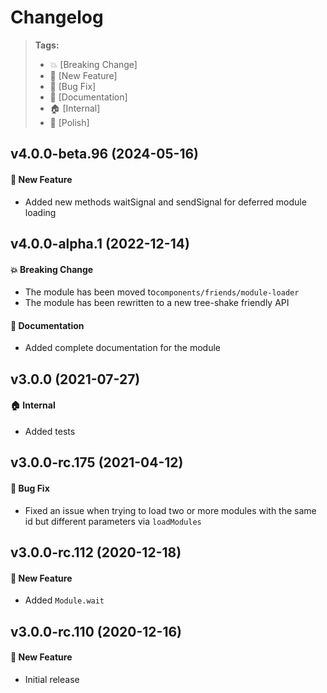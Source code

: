 Changelog
=========

> **Tags:**
> - :boom:       [Breaking Change]
> - :rocket:     [New Feature]
> - :bug:        [Bug Fix]
> - :memo:       [Documentation]
> - :house:      [Internal]
> - :nail_care:  [Polish]

## v4.0.0-beta.96 (2024-05-16)

#### :rocket: New Feature

* Added new methods waitSignal and sendSignal for deferred module loading

## v4.0.0-alpha.1 (2022-12-14)

#### :boom: Breaking Change

* The module has been moved to`components/friends/module-loader`
* The module has been rewritten to a new tree-shake friendly API

#### :memo: Documentation

* Added complete documentation for the module

## v3.0.0 (2021-07-27)

#### :house: Internal

* Added tests

## v3.0.0-rc.175 (2021-04-12)

#### :bug: Bug Fix

* Fixed an issue when trying to load two or more modules with the same id but different parameters via `loadModules`

## v3.0.0-rc.112 (2020-12-18)

#### :rocket: New Feature

* Added `Module.wait`

## v3.0.0-rc.110 (2020-12-16)

#### :rocket: New Feature

* Initial release
